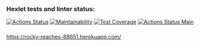 ### Hexlet tests and linter status:
[![Actions Status](https://github.com/Briankaiserx/java-project-lvl5/workflows/hexlet-check/badge.svg)](https://github.com/Briankaiserx/java-project-lvl5/actions)
[![Maintainability](https://api.codeclimate.com/v1/badges/1c5d0f09ec741bdc677e/maintainability)](https://codeclimate.com/github/Briankaiserx/java-project-lvl5/maintainability)
[![Test Coverage](https://api.codeclimate.com/v1/badges/1c5d0f09ec741bdc677e/test_coverage)](https://codeclimate.com/github/Briankaiserx/java-project-lvl5/test_coverage)
[![Actions Status Main](https://github.com/Briankaiserx/java-project-lvl5/actions/workflows/main.yml/badge.svg)](https://github.com/Briankaiserx/java-project-lvl5/actions/workflows/main.yml/badge.svg)
###
https://rocky-reaches-88651.herokuapp.com/
